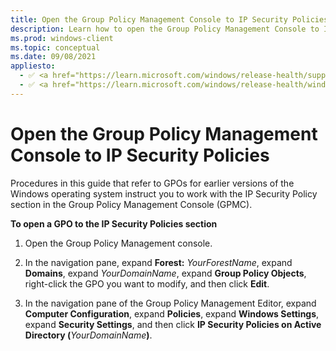 ```yaml
---
title: Open the Group Policy Management Console to IP Security Policies (Windows)
description: Learn how to open the Group Policy Management Console to IP Security Policies to configure GPOs for earlier versions of the Windows operating system.
ms.prod: windows-client
ms.topic: conceptual
ms.date: 09/08/2021
appliesto: 
  - ✅ <a href="https://learn.microsoft.com/windows/release-health/supported-versions-windows-client" target="_blank">Windows 10 and later</a>
  - ✅ <a href="https://learn.microsoft.com/windows/release-health/windows-server-release-info" target="_blank">Windows Server 2016 and later</a>
---
```


# Open the Group Policy Management Console to IP Security Policies


Procedures in this guide that refer to GPOs for earlier versions of the Windows operating system instruct you to work with the IP Security Policy section in the Group Policy Management Console (GPMC).

**To open a GPO to the IP Security Policies section**

1. Open the Group Policy Management console.

2. In the navigation pane, expand **Forest:** *YourForestName*, expand **Domains**, expand *YourDomainName*, expand **Group Policy Objects**, right-click the GPO you want to modify, and then click **Edit**.

3. In the navigation pane of the Group Policy Management Editor, expand **Computer Configuration**, expand **Policies**, expand **Windows Settings**, expand **Security Settings**, and then click **IP Security Policies on Active Directory (**<em>YourDomainName</em>**)**.
